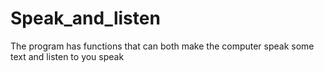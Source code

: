 # Speak_and_listen
The program has functions that can both make the computer speak some text and listen to you speak
